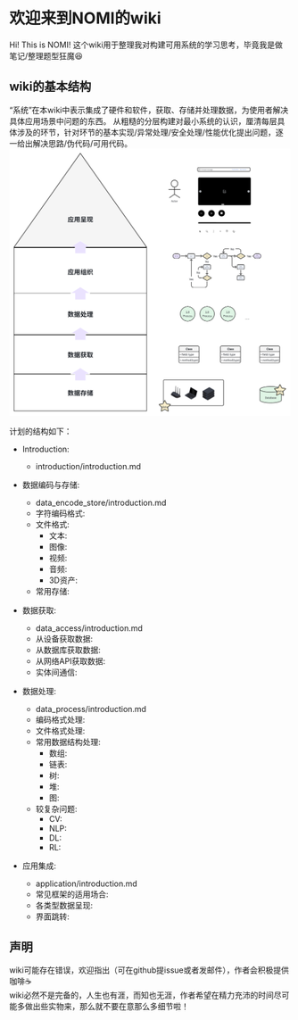 # 欢迎来到NOMI的wiki

Hi! This is NOMI!
这个wiki用于整理我对构建可用系统的学习思考，毕竟我是做笔记/整理题型狂魔😆

## wiki的基本结构
“系统”在本wiki中表示集成了硬件和软件，获取、存储并处理数据，为使用者解决具体应用场景中问题的东西。
从粗糙的分层构建对最小系统的认识，厘清每层具体涉及的环节，针对环节的基本实现/异常处理/安全处理/性能优化提出问题，逐一给出解决思路/伪代码/可用代码。
![wiki_content_plan.png](./introduction/figure/wiki_content_plan.png)

计划的结构如下： 
 
- Introduction:
  - introduction/introduction.md
- 数据编码与存储:
  - data_encode_store/introduction.md
  - 字符编码格式:
  - 文件格式:
    - 文本:
    - 图像:
    - 视频:
    - 音频:
    - 3D资产:
  - 常用存储:

- 数据获取:
  - data_access/introduction.md
  - 从设备获取数据:
  - 从数据库获取数据:
  - 从网络API获取数据:
  - 实体间通信:

- 数据处理:
  - data_process/introduction.md
  - 编码格式处理:
  - 文件格式处理:
  - 常用数据结构处理:
    - 数组:
    - 链表:
    - 树:
    - 堆:
    - 图:
  - 较复杂问题:
    - CV:
    - NLP:
    - DL:
    - RL:
- 应用集成:
  - application/introduction.md
  - 常见框架的适用场合:
  - 各类型数据呈现:
  - 界面跳转:


## 声明
wiki可能存在错误，欢迎指出（可在github提issue或者发邮件），作者会积极提供咖啡☕  
wiki必然不是完备的，人生也有涯，而知也无涯，作者希望在精力充沛的时间尽可能多做出些实物来，那么就不要在意那么多细节啦！

